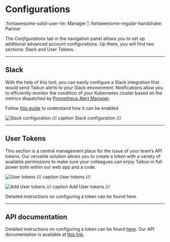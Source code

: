 # **Configurations**
:fontawesome-solid-user-tie: Manager | :fontawesome-regular-handshake: Partner

The *Configurations* tab in the navigation panel allows you to set up additional advanced account configurations. Up there, you will find two sections: Slack and User Tokens.

---

## **Slack**

With the help of this tool, you can easily configure a Slack integration that would send Taikun alerts to your Slack environment. Notifications allow you to efficiently monitor the condition of your Kubernetes cluster based on the metrics dispatched by [Prometheus Alert Manager](https://prometheus.io/docs/alerting/latest/alertmanager/).

Follow [this guide](https://docs.taikun.cloud/CloudWorks/Advanced_Configuration/Slack_Configuration/) to understand how it can be enabled.

![Slack configuration](https://rgw.cloudpoint.tcpro.cz/swift/v1/KEY_0efe203c42c0402f9402a570302dc066/new-docs/navigating-taikun/configurations/configurations.webp)
/// caption 
Slack configuration
///

---

## **User Tokens**

This section is a central management place for the issue of your team’s API tokens. Our versatile solution allows you to create a token with a variety of available permissions to make sure your colleagues can enjoy Taikun in full power both within our web app and a code.

![User tokens](https://rgw.cloudpoint.tcpro.cz/swift/v1/KEY_0efe203c42c0402f9402a570302dc066/new-docs/navigating-taikun/configurations/configurations.2.webp)
/// caption
User tokens
///

![Add User tokens](https://rgw.cloudpoint.tcpro.cz/swift/v1/KEY_0efe203c42c0402f9402a570302dc066/new-docs/navigating-taikun/configurations/configurations.3.webp)
/// caption
Add User tokens 
///

Detailed instructions on configuring a token can be found here.

---

## **API documentation**

Detailed instructions on configuring a token can be found [here](https://docs.taikun.cloud/CloudWorks/Advanced_Configuration/Taikun_API/). Our API documentation is available at [this link](https://api.taikun.cloud/?_gl=1*pfsfl8*_gcl_au*MTE1MDQyODc1MS4xNzQwNTY2ODkx*_ga*MTM5MzIyNTUzNS4xNzQwMzkyMTAy*_ga_DSY6GPP30P*MTc0MjI5NzMzNC4yMi4xLjE3NDIyOTc2ODUuMC4wLjA.).
